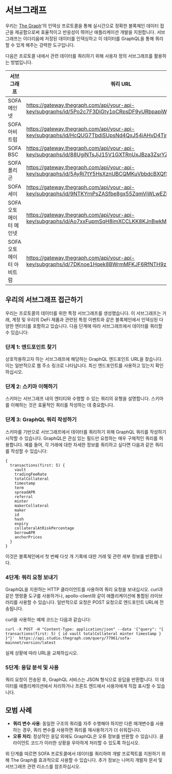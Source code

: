 # 서브그래프

우리는 [The Graph](https://thegraph.com/)'의 인덱싱 프로토콜을 통해 실시간으로 정확한 블록체인 데이터 접근을 제공함으로써 효율적이고 반응성이 뛰어난 애플리케이션 개발을 지원합니다. 서브그래프는 이더리움에 저장된 데이터를 인덱싱하고 이 데이터를 GraphQL을 통해 쿼리할 수 있게 해주는 강력한 도구입니다.

다음은 프로토콜 내에서 관련 데이터를 쿼리하기 위해 사용자 정의 서브그래프를 활용하는 방법입니다.

| 서브그래프                | 쿼리 URL                                  |
|-------------------------|--------------------------------------------|
| SOFA 메인넷            | https://gateway.thegraph.com/api/your-api-key/subgraphs/id/5Po2c7F3DiGty1pCRpsDF9yURbpapiWXmkw9ckbafLqe |
| SOFA 아비트럼           | https://gateway.thegraph.com/api/your-api-key/subgraphs/id/HcQUG7TbdiSUpsNd4QxJ54iAHvD4TjmkUxsTfkgFdhmC |
| SOFA BSC                | https://gateway.thegraph.com/api/your-api-key/subgraphs/id/88UgiNTsJjJ15V1GXTRnUxJBza3ZsrYZyUdAiVuRwQbX |
| SOFA 폴리곤            | https://gateway.thegraph.com/api/your-api-key/subgraphs/id/5AyRj7tY5HsXznUBCQMKuVbbdcBXQfSRQ5K77wMBwER1 |
| SOFA 세이                | https://gateway.thegraph.com/api/your-api-key/subgraphs/id/9NTKYrnPsZASfbe8gx55ZqmViWLwEZNArbkQbC6cXRVb |
| SOFA 오토메이터 메인넷  | https://gateway.thegraph.com/api/your-api-key/subgraphs/id/Ao7xxFupmSqH8imXCCLKK8KJnBwkMrTrkGtFfP78Mqr |
| SOFA 오토메이터 아비트럼 | https://gateway.thegraph.com/api/your-api-key/subgraphs/id/7DKnoe1Hqek8BWrmMFKJF6RfNTH9z8th7yHqM7MCYjCt |

## 우리의 서브그래프 접근하기

우리는 프로토콜의 데이터를 위한 특정 서브그래프를 생성했습니다. 이 서브그래프는 거래, 계정 및 우리의 DeFi 제품과 관련된 특정 이벤트와 같은 블록체인에서 인덱싱된 다양한 엔티티를 포함하고 있습니다. 다음 단계에 따라 서브그래프에서 데이터를 쿼리할 수 있습니다:

### 단계 1: 엔드포인트 찾기

상호작용하고자 하는 서브그래프에 해당하는 GraphQL 엔드포인트 URL을 찾습니다. 이는 일반적으로 웹 주소 링크로 나타납니다. 최신 엔드포인트를 사용하고 있는지 확인하십시오.

### 단계 2: 스키마 이해하기

스키마는 서브그래프 내의 엔티티와 수행할 수 있는 쿼리의 유형을 설명합니다. 스키마를 이해하는 것은 효율적인 쿼리를 작성하는 데 중요합니다.

### 단계 3: GraphQL 쿼리 작성하기

스키마를 기반으로 서브그래프에서 데이터를 쿼리하기 위해 GraphQL 쿼리를 작성하기 시작할 수 있습니다. GraphQL은 관심 있는 필드만 요청하는 매우 구체적인 쿼리를 허용합니다. 예를 들어, 각 거래에 대한 자세한 정보를 쿼리하고 싶다면 다음과 같은 쿼리를 작성할 수 있습니다:

```
{
  transactions(first: 5) {
    vault
    tradingFeeRate
    totalCollateral
    timestamp
    term
    spreadAPR
    referral
    minter
    makerCollateral
    maker
    id
    hash
    expiry
    collateralAtRiskPercentage
    borrowAPR
    anchorPrices
  }
}
```

이것은 블록체인에서 첫 번째 다섯 개 기록에 대한 거래 및 관련 세부 정보를 반환합니다.

### 4단계: 쿼리 요청 보내기

GraphQL을 지원하는 HTTP 클라이언트를 사용하여 쿼리 요청을 보내십시오. curl과 같은 명령줄 도구를 사용하거나, apollo-client와 같이 애플리케이션에 통합된 라이브러리를 사용할 수 있습니다. 일반적으로 요청은 POST 요청으로 엔드포인트 URL에 전송됩니다.

curl을 사용하는 예제 코드는 다음과 같습니다:

```
curl -X POST -H "Content-Type: application/json" --data '{"query": "{ transactions(first: 5) { id vault totalCollateral minter timestamp } }"}'  https://api.studio.thegraph.com/query/77961/sofa-mainnet/version/latest
```

실제 상황에 따라 URL을 교체하십시오.

### 5단계: 응답 분석 및 사용

쿼리 요청이 전송된 후, GraphQL 서비스는 JSON 형식으로 응답을 반환합니다. 이 데이터를 애플리케이션에서 처리하거나 프론트 엔드에서 사용자에게 직접 표시할 수 있습니다.

## 모범 사례

- **쿼리 변수 사용**: 동일한 구조의 쿼리를 자주 수행해야 하지만 다른 매개변수를 사용하는 경우, 쿼리 변수를 사용하면 쿼리를 재사용하기가 더 쉬워집니다.
- **오류 처리**: 정상적인 응답 외에도 GraphQL은 오류 정보를 반환할 수 있습니다. 클라이언트 코드가 이러한 상황을 우아하게 처리할 수 있도록 하십시오.

위 단계를 따르면 SOFA 프로토콜에서 데이터를 쿼리하여 개발 프로젝트를 지원하기 위해 The Graph를 효과적으로 사용할 수 있습니다. 추가 정보는 나머지 개발자 문서 및 서브그래프 관련 리소스를 참조하십시오.
